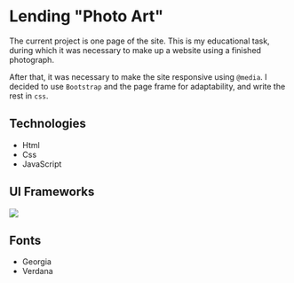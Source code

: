 # Lending "Photo Art"

The current project is one page of the site. This is my educational task, during which it was necessary to make up a website using a finished photograph.

After that, it was necessary to make the site responsive using `@media`. I decided to use `Bootstrap` and the page frame for adaptability, and write the rest in `css`.

## Technologies

- Html
- Css
- JavaScript

## UI Frameworks

<a href="https://www.npmjs.com/package/bootstrap">
    <img src="https://img.shields.io/badge/bootstrap-v5.0.1-brightgreen"/>
</a>

## Fonts

- Georgia
- Verdana

